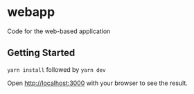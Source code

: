 # webapp

Code for the web-based application

## Getting Started

```yarn install``` followed by ```yarn dev```

Open [http://localhost:3000](http://localhost:3000) with your browser to see the result.
